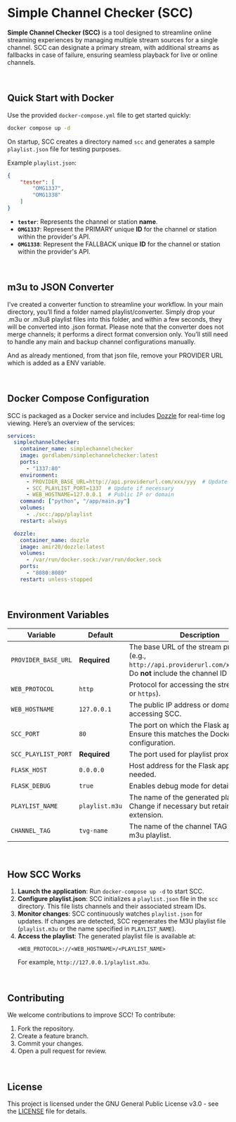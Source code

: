 
# Simple Channel Checker (SCC)

**Simple Channel Checker (SCC)** is a tool designed to streamline online streaming experiences by managing multiple stream sources for a single channel. SCC can designate a primary stream, with additional streams as fallbacks in case of failure, ensuring seamless playback for live or online channels.

<br />

## Quick Start with Docker

Use the provided `docker-compose.yml` file to get started quickly:

```bash
docker compose up -d
```

On startup, SCC creates a directory named `scc` and generates a sample `playlist.json` file for testing purposes.

Example `playlist.json`:

```json
{
    "tester": [
        "OMG1337",
        "OMG1338"
    ]
}
```

- **`tester`**: Represents the channel or station **name**.
- **`OMG1337`**: Represent the PRIMARY unique **ID** for the channel or station within the provider's API.
- **`OMG1338`**: Represent the FALLBACK unique **ID** for the channel or station within the provider's API.

<br />

## m3u to JSON Converter

I’ve created a converter function to streamline your workflow. In your main directory, you’ll find a folder named playlist/converter. Simply drop your .m3u or .m3u8 playlist files into this folder, and within a few seconds, they will be converted into .json format.
Please note that the converter does not merge channels; it performs a direct format conversion only. You’ll still need to handle any main and backup channel configurations manually.

And as already mentioned, from that json file, remove your PROVIDER URL which is added as a ENV variable.

<br />

## Docker Compose Configuration

SCC is packaged as a Docker service and includes [Dozzle](https://github.com/amir20/dozzle) for real-time log viewing. Here’s an overview of the services:

```yaml
services:
  simplechannelchecker:
    container_name: simplechannelchecker
    image: gordlaben/simplechannelchecker:latest
    ports:
      - "1337:80"
    environment:
      - PROVIDER_BASE_URL=http://api.providerurl.com/xxx/yyy  # Update with your provider’s API base URL
      - SCC_PLAYLIST_PORT=1337  # Update if necessary
      - WEB_HOSTNAME=127.0.0.1  # Public IP or domain
    command: ["python", "/app/main.py"]
    volumes:
      - ./scc:/app/playlist
    restart: always

  dozzle:
    container_name: dozzle
    image: amir20/dozzle:latest
    volumes:
      - /var/run/docker.sock:/var/run/docker.sock
    ports:
      - "8080:8080"
    restart: unless-stopped
```

<br />

## Environment Variables

| Variable            | Default        | Description                                                                                                                                |
|---------------------|----------------|--------------------------------------------------------------------------------------------------------------------------------------------|
| `PROVIDER_BASE_URL` | **Required**   | The base URL of the stream provider’s API (e.g., `http://api.providerurl.com/xxxxx/yyyyy`). Do **not** include the channel ID in this URL. |
| `WEB_PROTOCOL`      | `http`         | Protocol for accessing the streams (`http` or `https`).                                                                                    |
| `WEB_HOSTNAME`      | `127.0.0.1`    | The public IP address or domain name for accessing SCC.                                                                                    |
| `SCC_PORT`          | `80`           | The port on which the Flask app runs. Ensure this matches the Docker Compose configuration.                                                |
| `SCC_PLAYLIST_PORT` | **Required**   | The port used for playlist proxying.                                                                                                       |
| `FLASK_HOST`        | `0.0.0.0`      | Host address for the Flask app. Change if needed.                                                                                          |
| `FLASK_DEBUG`       | `true`         | Enables debug mode for detailed logs.                                                                                                      |
| `PLAYLIST_NAME`     | `playlist.m3u` | The name of the generated playlist file. Change if necessary but retain the `.m3u` extension.                                              |
| `CHANNEL_TAG`       | `tvg-name`     | The name of the channel TAG inside your m3u playlist.                                                                                      |

<br />

## How SCC Works

1. **Launch the application**: Run `docker-compose up -d` to start SCC.
2. **Configure playlist.json**: SCC initializes a `playlist.json` file in the `scc` directory. This file lists channels and their associated stream IDs.
3. **Monitor changes**: SCC continuously watches `playlist.json` for updates. If changes are detected, SCC regenerates the M3U playlist file (`playlist.m3u` or the name specified in `PLAYLIST_NAME`).
4. **Access the playlist**: The generated playlist file is available at:
   ```
   <WEB_PROTOCOL>://<WEB_HOSTNAME>/<PLAYLIST_NAME>
   ```
   For example, `http://127.0.0.1/playlist.m3u`.

<br />

## Contributing

We welcome contributions to improve SCC! To contribute:

1. Fork the repository.
2. Create a feature branch.
3. Commit your changes.
4. Open a pull request for review.

<br />

## License

This project is licensed under the GNU General Public License v3.0 - see the [LICENSE](https://choosealicense.com/licenses/gpl-3.0/) file for details.